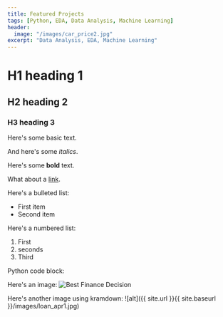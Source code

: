 ```yaml
---
title: Featured Projects
tags: [Python, EDA, Data Analysis, Machine Learning]
header:
  image: "/images/car_price2.jpg"
excerpt: "Data Analysis, EDA, Machine Learning"
---
```


# H1 heading 1

## H2 heading 2

### H3 heading 3

Here's some basic text.

And here's some *italics*.

Here's some **bold** text.  

What about a [link](https://github.com/z1shahraki/Best-Finance-Analysis).

Here's a bulleted list:
* First item
* Second item

Here's a numbered list:

1. First
2. seconds
3. Third

Python code block:


Here's an image:
<img src="{{ site.url }}{{ site.baseurl }}/images/loan_apr1.jpg" alt="Best Finance Decision">

Here's another image using kramdown:
![alt]({{ site.url }}{{ site.baseurl }}/images/loan_apr1.jpg)
